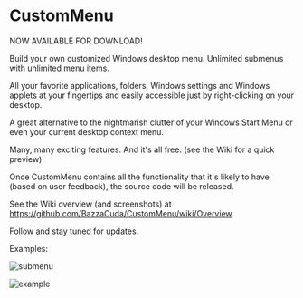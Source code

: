 # CustomMenu

NOW AVAILABLE FOR DOWNLOAD!

Build your own customized Windows desktop menu.  Unlimited submenus with unlimited menu items.

All your favorite applications, folders, Windows settings and Windows applets at your fingertips and easily accessible just by right-clicking on your desktop.

A great alternative to the nightmarish clutter of your Windows Start Menu or even your current desktop context menu.

Many, many exciting features. And it's all free. (see the Wiki for a quick preview).

Once CustomMenu contains all the functionality that it's likely to have (based on user feedback), the source code will be released. 

See the Wiki overview (and screenshots) at https://github.com/BazzaCuda/CustomMenu/wiki/Overview

Follow and stay tuned for updates.

Examples:

![submenu](https://user-images.githubusercontent.com/22550919/209433162-5023c066-b993-4f4f-88f0-2e2046cf4b4e.png)


![example](https://user-images.githubusercontent.com/22550919/209433120-93bdfd3c-6990-4958-8581-75fc001b423a.jpg)
